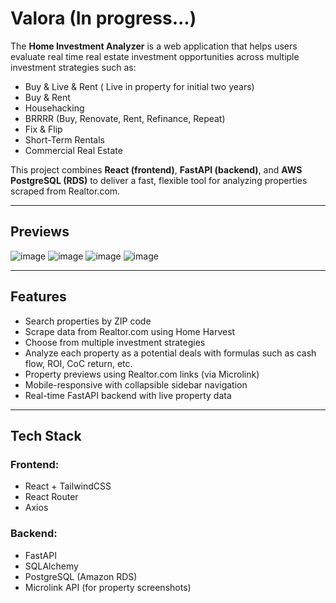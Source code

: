 # Valora (In progress...)

The **Home Investment Analyzer** is a web application that helps users evaluate real time real estate investment opportunities across multiple investment strategies such as:
- Buy & Live & Rent ( Live in property for initial two years)
- Buy & Rent
- Househacking
- BRRRR (Buy, Renovate, Rent, Refinance, Repeat)
- Fix & Flip
- Short-Term Rentals
- Commercial Real Estate

This project combines **React (frontend)**, **FastAPI (backend)**, and **AWS PostgreSQL (RDS)** to deliver a fast, flexible tool for analyzing properties scraped from Realtor.com.

------------------------------------------------------------------------------------------------------------------

## Previews
![image](https://github.com/user-attachments/assets/0ed074c0-b30f-45fd-aaee-ad9ed82d420b)
![image](https://github.com/user-attachments/assets/978274a8-fda6-48f6-aced-a2fbb79c88d7)
![image](https://github.com/user-attachments/assets/180f9c03-b57e-4bfd-b58a-9c6b29ce1271)
![image](https://github.com/user-attachments/assets/e0151365-2801-4d69-9c9d-70eb4cb76195)

------------------------------------------------------------------------------------------------------------------

## Features

- Search properties by ZIP code
- Scrape data from Realtor.com using Home Harvest
- Choose from multiple investment strategies
- Analyze each property as a potential deals with formulas such as cash flow, ROI, CoC return, etc.
- Property previews using Realtor.com links (via Microlink)
- Mobile-responsive with collapsible sidebar navigation
- Real-time FastAPI backend with live property data

------------------------------------------------------------------------------------------------------------------

## Tech Stack

### Frontend:
- React + TailwindCSS
- React Router
- Axios

### Backend:
- FastAPI
- SQLAlchemy
- PostgreSQL (Amazon RDS)
- Microlink API (for property screenshots)
